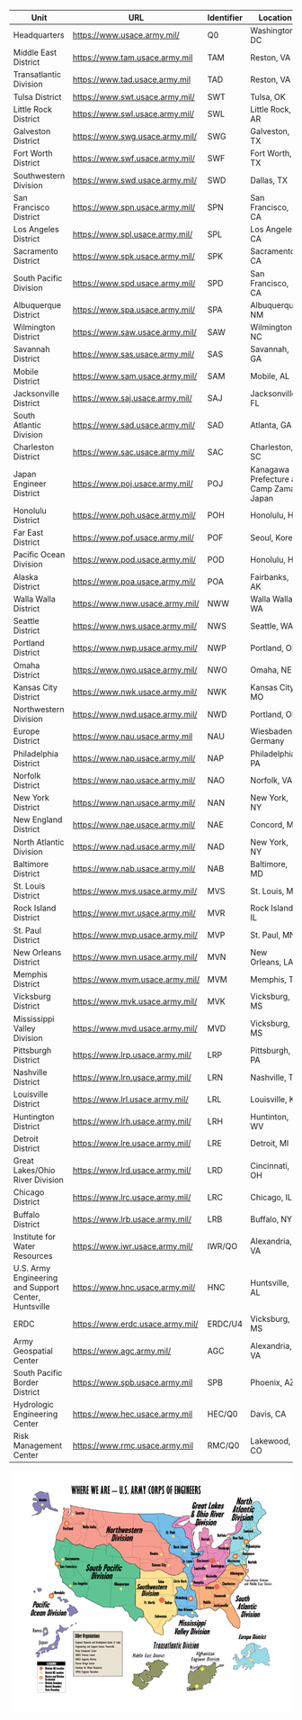 | Unit                                                 | URL                              | Identifier | Location                                |
|------------------------------------------------------|----------------------------------|------------|-----------------------------------------|
| Headquarters                                         | https://www.usace.army.mil/      | Q0         | Washington, DC                          |
| Middle East District                                 | https://www.tam.usace.army.mil   | TAM        | Reston, VA                              |
| Transatlantic Division                               | https://www.tad.usace.army.mil   | TAD        | Reston, VA                              |
| Tulsa District                                       | https://www.swt.usace.army.mil/  | SWT        | Tulsa, OK                               |
| Little Rock District                                 | https://www.swl.usace.army.mil/  | SWL        | Little Rock, AR                         |
| Galveston District                                   | https://www.swg.usace.army.mil/  | SWG        | Galveston, TX                           |
| Fort Worth District                                  | https://www.swf.usace.army.mil/  | SWF        | Fort Worth, TX                          |
| Southwestern Division                                | https://www.swd.usace.army.mil/  | SWD        | Dallas, TX                              |
| San Francisco District                               | https://www.spn.usace.army.mil/  | SPN        | San Francisco, CA                       |
| Los Angeles District                                 | https://www.spl.usace.army.mil/  | SPL        | Los Angeles, CA                         |
| Sacramento District                                  | https://www.spk.usace.army.mil/  | SPK        | Sacramento, CA                          |
| South Pacific Division                               | https://www.spd.usace.army.mil/  | SPD        | San Francisco, CA                       |
| Albuquerque District                                 | https://www.spa.usace.army.mil/  | SPA        | Albuquerque, NM                         |
| Wilmington District                                  | https://www.saw.usace.army.mil/  | SAW        | Wilmington, NC                          |
| Savannah District                                    | https://www.sas.usace.army.mil/  | SAS        | Savannah, GA                            |
| Mobile District                                      | https://www.sam.usace.army.mil/  | SAM        | Mobile, AL                              |
| Jacksonville District                                | https://www.saj.usace.army.mil/  | SAJ        | Jacksonville, FL                        |
| South Atlantic Division                              | https://www.sad.usace.army.mil/  | SAD        | Atlanta, GA                             |
| Charleston District                                  | https://www.sac.usace.army.mil/  | SAC        | Charleston, SC                          |
| Japan Engineer District                              | https://www.poj.usace.army.mil/  | POJ        | Kanagawa Prefecture at Camp Zama, Japan |
| Honolulu District                                    | https://www.poh.usace.army.mil/  | POH        | Honolulu, HI                            |
| Far East District                                    | https://www.pof.usace.army.mil/  | POF        | Seoul, Korea                            |
| Pacific Ocean Division                               | https://www.pod.usace.army.mil/  | POD        | Honolulu, HI                            |
| Alaska District                                      | https://www.poa.usace.army.mil/  | POA        | Fairbanks, AK                           |
| Walla Walla District                                 | https://www.nww.usace.army.mil/  | NWW        | Walla Walla, WA                         |
| Seattle District                                     | https://www.nws.usace.army.mil/  | NWS        | Seattle, WA                             |
| Portland District                                    | https://www.nwp.usace.army.mil/  | NWP        | Portland, OR                            |
| Omaha District                                       | https://www.nwo.usace.army.mil/  | NWO        | Omaha, NE                               |
| Kansas City District                                 | https://www.nwk.usace.army.mil/  | NWK        | Kansas City, MO                         |
| Northwestern Division                                | https://www.nwd.usace.army.mil/  | NWD        | Portland, OR                            |
| Europe District                                      | https://www.nau.usace.army.mil   | NAU        | Wiesbaden, Germany                      |
| Philadelphia District                                | https://www.nap.usace.army.mil/  | NAP        | Philadelphia, PA                        |
| Norfolk District                                     | https://www.nao.usace.army.mil/  | NAO        | Norfolk, VA                             |
| New York District                                    | https://www.nan.usace.army.mil/  | NAN        | New York, NY                            |
| New England District                                 | https://www.nae.usace.army.mil/  | NAE        | Concord, MA                             |
| North Atlantic Division                              | https://www.nad.usace.army.mil/  | NAD        | New York, NY                            |
| Baltimore District                                   | https://www.nab.usace.army.mil/  | NAB        | Baltimore, MD                           |
| St. Louis District                                   | https://www.mvs.usace.army.mil/  | MVS        | St. Louis, MO                           |
| Rock Island District                                 | https://www.mvr.usace.army.mil/  | MVR        | Rock Island, IL                         |
| St. Paul District                                    | https://www.mvp.usace.army.mil/  | MVP        | St. Paul, MN                            |
| New Orleans District                                 | https://www.mvn.usace.army.mil/  | MVN        | New Orleans, LA                         |
| Memphis District                                     | https://www.mvm.usace.army.mil/  | MVM        | Memphis, TN                             |
| Vicksburg District                                   | https://www.mvk.usace.army.mil/  | MVK        | Vicksburg, MS                           |
| Mississippi Valley Division                          | https://www.mvd.usace.army.mil/  | MVD        | Vicksburg, MS                           |
| Pittsburgh District                                  | https://www.lrp.usace.army.mil/  | LRP        | Pittsburgh, PA                          |
| Nashville District                                   | https://www.lrn.usace.army.mil/  | LRN        | Nashville, TN                           |
| Louisville District                                  | https://www.lrl.usace.army.mil/  | LRL        | Louisville, KY                          |
| Huntington District                                  | https://www.lrh.usace.army.mil/  | LRH        | Huntinton, WV                           |
| Detroit District                                     | https://www.lre.usace.army.mil/  | LRE        | Detroit, MI                             |
| Great Lakes/Ohio River Division                      | https://www.lrd.usace.army.mil/  | LRD        | Cincinnati, OH                          |
| Chicago District                                     | https://www.lrc.usace.army.mil/  | LRC        | Chicago, IL                             |
| Buffalo District                                     | https://www.lrb.usace.army.mil/  | LRB        | Buffalo, NY                             |
| Institute for Water Resources                        | https://www.iwr.usace.army.mil/  | IWR/QO     | Alexandria, VA                          |
| U.S. Army Engineering and Support Center, Huntsville | https://www.hnc.usace.army.mil/  | HNC        | Huntsville, AL                          |
| ERDC                                                 | https://www.erdc.usace.army.mil/ | ERDC/U4    | Vicksburg, MS                           |
| Army Geospatial Center                               | https://www.agc.army.mil/        | AGC        | Alexandria, VA                          |
| South Pacific Border District                        | https://www.spb.usace.army.mil   | SPB        | Phoenix, AZ                             |
| Hydrologic Engineering Center                        | https://www.hec.usace.army.mil   | HEC/Q0     | Davis, CA                               |
| Risk Management Center                               | https://www.rmc.usace.army.mil   | RMC/Q0     | Lakewood, CO                            |

![](USACE_Map_HighRes.png)